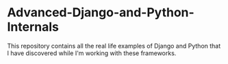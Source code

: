 # Advanced-Django-and-Python-Internals
This repository contains all the real life examples of Django and Python that I have discovered while I'm working with these frameworks. 
